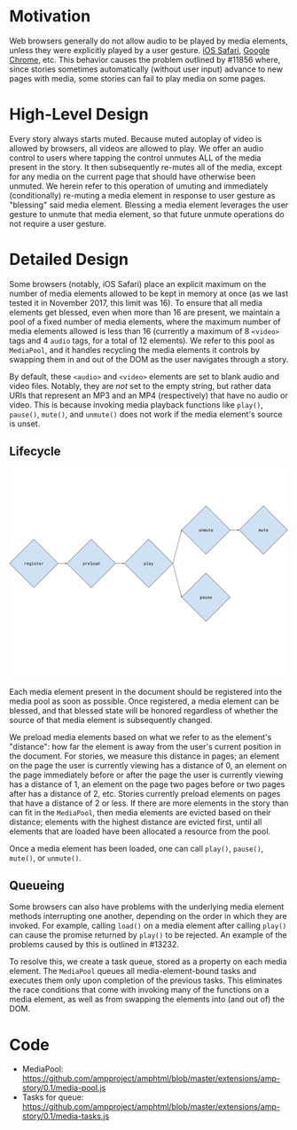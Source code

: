 # Motivation

Web browsers generally do not allow audio to be played by media elements, unless they were explicitly played by a user gesture.  [iOS Safari](https://webkit.org/blog/6784/new-video-policies-for-ios/), [Google Chrome](https://developers.google.com/web/updates/2017/09/autoplay-policy-changes), etc.  This behavior causes the problem outlined by #11856 where, since stories sometimes automatically (without user input) advance to new pages with media, some stories can fail to play media on some pages.

# High-Level Design

Every story always starts muted.  Because muted autoplay of video is allowed by browsers, all videos are allowed to play.  We offer an audio control to users where tapping the control unmutes ALL of the media present in the story.  It then subsequently re-mutes all of the media, except for any media on the current page that should have otherwise been unmuted.  We herein refer to this operation of umuting and immediately (conditionally) re-muting a media element in response to user gesture as "blessing" said media element.  Blessing a media element leverages the user gesture to unmute that media element, so that future unmute operations do not require a user gesture.

# Detailed Design

Some browsers (notably, iOS Safari) place an explicit maximum on the number of media elements allowed to be kept in memory at once (as we last tested it in November 2017, this limit was 16).  To ensure that all media elements get blessed, even when more than 16 are present, we maintain a pool of a fixed number of media elements, where the maximum number of media elements allowed is less than 16 (currently a maximum of 8 `<video>` tags and 4 `audio` tags, for a total of 12 elements).  We refer to this pool as `MediaPool`, and it handles recycling the media elements it controls by swapping them in and out of the DOM as the user navigates through a story.

By default, these `<audio>` and `<video>` elements are set to blank audio and video files.  Notably, they are *not* set to the empty string, but rather data URIs that represent an MP3 and an MP4 (respectively) that have no audio or video.  This is because invoking media playback functions like `play()`, `pause()`, `mute()`, and `unmute()` does not work if the media element's source is unset.

## Lifecycle

![MediaPool element lifecycle diagram](../img/media-pool-element-lifecycle.png)

Each media element present in the document should be registered into the media pool as soon as possible.  Once registered, a media element can be blessed, and that blessed state will be honored regardless of whether the source of that media element is subsequently changed.

We preload media elements based on what we refer to as the element's "distance": how far the element is away from the user's current position in the document.  For stories, we measure this distance in pages; an element on the page the user is currently viewing has a distance of 0, an element on the page immediately before or after the page the user is currently viewing has a distance of 1, an element on the page two pages before or two pages after has a distance of 2, etc.  Stories currently preload elements on pages that have a distance of 2 or less.  If there are more elements in the story than can fit in the `MediaPool`, then media elements are evicted based on their distance; elements with the highest distance are evicted first, until all elements that are loaded have been allocated a resource from the pool.

Once a media element has been loaded, one can call `play()`, `pause()`, `mute()`, or `unmute()`.

## Queueing

Some browsers can also have problems with the underlying media element methods interrupting one another, depending on the order in which they are invoked.  For example, calling `load()` on a media element after calling `play()` can cause the promise returned by `play()` to be rejected.  An example of the problems caused by this is outlined in #13232.

To resolve this, we create a task queue, stored as a property on each media element.  The `MediaPool` queues all media-element-bound tasks and executes them only upon completion of the previous tasks.  This eliminates the race conditions that come with invoking many of the functions on a media element, as well as from swapping the elements into (and out of) the DOM.

# Code

- MediaPool: https://github.com/ampproject/amphtml/blob/master/extensions/amp-story/0.1/media-pool.js
- Tasks for queue: https://github.com/ampproject/amphtml/blob/master/extensions/amp-story/0.1/media-tasks.js
